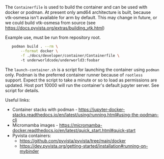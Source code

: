 The `Containerfile` is used to build the container and can be used with docker or podman. 
At present only amd64 architecture is built, because vtk-osmesa isn't available for arm by default. This may change in future, or we could build vtk-osmesa from source (see https://docs.pyvista.org/extras/building_vtk.html)

Example use, must be run from repository root.
```bash
   podman build . --rm \
       --format docker \
       -f ./docs/developer/container/Containerfile \ 
       -t underworldcode/underworld3:foobar
```

The `launch-container.sh` is a script for launching the container using `podman` only. Podman is the preferred container runner because of `rootless` support.
Expect the script to take a minute or so to load as permissions are updated. 
Host port 10000 will run the container's default jupyter server. See script for details. 

Useful links:
- Container stacks with podman - https://jupyter-docker-stacks.readthedocs.io/en/latest/using/running.html#using-the-podman-cli
- Micromamba images - https://micromamba-docker.readthedocs.io/en/latest/quick_start.html#quick-start
- Pyvista containers: 
    - https://github.com/pyvista/pyvista/tree/main/docker
    - https://dev.pyvista.org/getting-started/installation#running-on-mybinder

